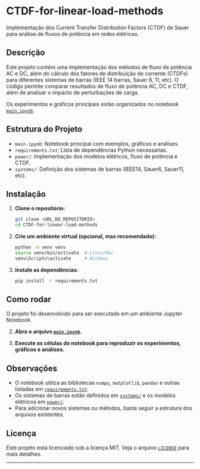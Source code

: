 # CTDF-for-linear-load-methods

Implementação dos Current Transfer Distribution Factors (CTDF) de Sauer para análise de fluxos de potência em redes elétricas.

## Descrição

Este projeto contém uma implementação dos métodos de fluxo de potência AC e DC, além do cálculo dos fatores de distribuição de corrente (CTDFs) para diferentes sistemas de barras (IEEE 14 barras, Sauer 6, 11, etc). O código permite comparar resultados de fluxo de potência AC, DC e CTDF, além de analisar o impacto de perturbações de carga.

Os experimentos e gráficos principais estão organizados no notebook [`main.ipynb`](main.ipynb).

## Estrutura do Projeto

- `main.ipynb`: Notebook principal com exemplos, gráficos e análises.
- `requirements.txt`: Lista de dependências Python necessárias.
- `power/`: Implementação dos modelos elétricos, fluxo de potência e CTDF.
- `systems/`: Definição dos sistemas de barras (IEEE14, Sauer6, Sauer11, etc).

## Instalação

1. **Clone o repositório:**

   ```sh
   git clone <URL_DO_REPOSITORIO>
   cd CTDF-for-linear-load-methods
   ```

2. **Crie um ambiente virtual (opcional, mas recomendado):**

   ```sh
   python -m venv venv
   source venv/bin/activate  # Linux/Mac
   venv\Scripts\activate     # Windows
   ```

3. **Instale as dependências:**

   ```sh
   pip install -r requirements.txt
   ```

## Como rodar

O projeto foi desenvolvido para ser executado em um ambiente Jupyter Notebook.

2. **Abra o arquivo [`main.ipynb`](main.ipynb).**

3. **Execute as células do notebook para reproduzir os experimentos, gráficos e análises.**

## Observações

- O notebook utiliza as bibliotecas `numpy`, `matplotlib`, `pandas` e outras listadas em [`requirements.txt`](requirements.txt).
- Os sistemas de barras estão definidos em [`systems/`](systems/) e os modelos elétricos em [`power/`](power/).
- Para adicionar novos sistemas ou métodos, basta seguir a estrutura dos arquivos existentes.

## Licença

Este projeto está licenciado sob a licença MIT. Veja o arquivo [`LICENSE`](LICENSE) para mais detalhes.

---